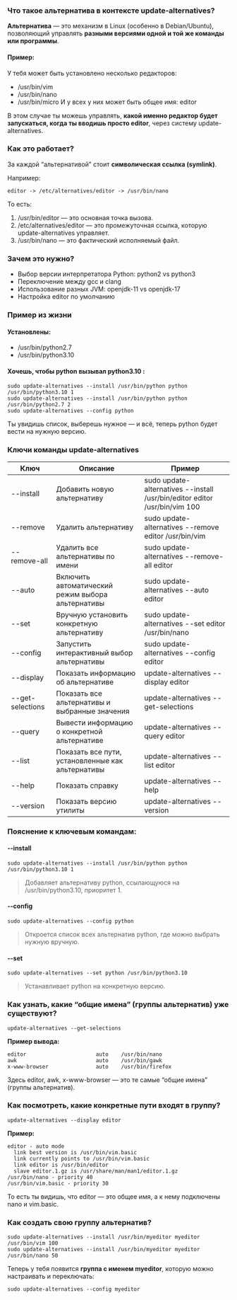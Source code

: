 ### **Что такое альтернатива в контексте update-alternatives?**

**Альтернатива** — это механизм в Linux (особенно в Debian/Ubuntu), позволяющий управлять **разными версиями одной и той же команды или программы**.

#### **Пример:**

У тебя может быть установлено несколько редакторов:
- /usr/bin/vim
- /usr/bin/nano
- /usr/bin/micro
И у всех у них может быть общее имя: editor

В этом случае ты можешь управлять, **какой именно редактор будет запускаться, когда ты вводишь просто editor**, через систему update-alternatives.

### **Как это работает?**

За каждой “альтернативой” стоит **символическая ссылка (symlink)**.

Например:
```
editor -> /etc/alternatives/editor -> /usr/bin/nano
```

То есть:
1. /usr/bin/editor — это основная точка вызова.
2. /etc/alternatives/editor — это промежуточная ссылка, которую update-alternatives управляет.
3. /usr/bin/nano — это фактический исполняемый файл.

### **Зачем это нужно?**
- Выбор версии интерпретатора Python: python2 vs python3
- Переключение между gcc и clang
- Использование разных JVM: openjdk-11 vs openjdk-17
- Настройка editor по умолчанию

### **Пример из жизни**

#### **Установлены:**
- /usr/bin/python2.7
- /usr/bin/python3.10

#### **Хочешь, чтобы python вызывал python3.10 :**

```
sudo update-alternatives --install /usr/bin/python python /usr/bin/python3.10 1
sudo update-alternatives --install /usr/bin/python python /usr/bin/python2.7 2
sudo update-alternatives --config python
```
Ты увидишь список, выберешь нужное — и всё, теперь python будет вести на нужную версию.

### **Ключи команды update-alternatives**

|**Ключ**|**Описание**|**Пример**|
|---|---|---|
|--install|Добавить новую альтернативу|sudo update-alternatives --install /usr/bin/editor editor /usr/bin/vim 100|
|--remove|Удалить альтернативу|sudo update-alternatives --remove editor /usr/bin/vim|
|--remove-all|Удалить все альтернативы по имени|sudo update-alternatives --remove-all editor|
|--auto|Включить автоматический режим выбора альтернативы|sudo update-alternatives --auto editor|
|--set|Вручную установить конкретную альтернативу|sudo update-alternatives --set editor /usr/bin/nano|
|--config|Запустить интерактивный выбор альтернативы|sudo update-alternatives --config editor|
|--display|Показать информацию об альтернативе|update-alternatives --display editor|
|--get-selections|Показать все альтернативы и выбранные значения|update-alternatives --get-selections|
|--query|Вывести информацию о конкретной альтернативе|update-alternatives --query editor|
|--list|Показать все пути, установленные как альтернативы|update-alternatives --list editor|
|--help|Показать справку|update-alternatives --help|
|--version|Показать версию утилиты|update-alternatives --version|

### **Пояснение к ключевым командам:**

#### **--install**
```
sudo update-alternatives --install /usr/bin/python python /usr/bin/python3.10 1
```
> Добавляет альтернативу python, ссылающуюся на /usr/bin/python3.10, приоритет 1.

#### **--config**
```
sudo update-alternatives --config python
```
> Откроется список всех альтернатив python, где можно выбрать нужную вручную.

#### **--set**
```
sudo update-alternatives --set python /usr/bin/python3.10
```
> Устанавливает python на конкретную версию.


### **Как узнать, какие “общие имена” (группы альтернатив) уже существуют?**

```
update-alternatives --get-selections
```

**Пример вывода:**
```
editor                      auto    /usr/bin/nano
awk                         auto    /usr/bin/gawk
x-www-browser               auto    /usr/bin/firefox
```
Здесь editor, awk, x-www-browser — это те самые “общие имена” (группы альтернатив).

### **Как посмотреть, какие конкретные пути входят в группу?**

```
update-alternatives --display editor
```

**Пример:**
```
editor - auto mode
  link best version is /usr/bin/vim.basic
  link currently points to /usr/bin/vim.basic
  link editor is /usr/bin/editor
  slave editor.1.gz is /usr/share/man/man1/editor.1.gz
/usr/bin/nano - priority 40
/usr/bin/vim.basic - priority 30
```
То есть ты видишь, что editor — это общее имя, а к нему подключены nano и vim.basic.

### **Как создать свою группу альтернатив?**

```
sudo update-alternatives --install /usr/bin/myeditor myeditor /usr/bin/vim 100
sudo update-alternatives --install /usr/bin/myeditor myeditor /usr/bin/nano 50
```
Теперь у тебя появится **группа с именем myeditor**, которую можно настраивать и переключать:
```
sudo update-alternatives --config myeditor
```
